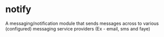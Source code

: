 # notify
A messaging/notification module that sends messages across to various (configured) messaging service providers (Ex - email, sms and faye)
